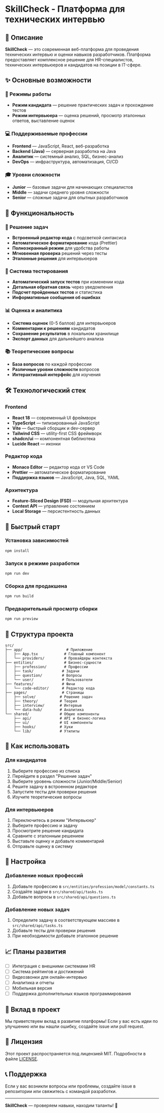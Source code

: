 # SkillCheck - Платформа для технических интервью

## 🎯 Описание

**SkillCheck** — это современная веб-платформа для проведения технических интервью и оценки навыков разработчиков. Платформа предоставляет комплексное решение для HR-специалистов, технических интервьюеров и кандидатов на позиции в IT-сфере.

## ✨ Основные возможности

### 🔧 Режимы работы
- **Режим кандидата** — решение практических задач и прохождение тестов
- **Режим интервьюера** — оценка решений, просмотр эталонных ответов, выставление оценок

### 💻 Поддерживаемые профессии
- **Frontend** — JavaScript, React, веб-разработка
- **Backend (Java)** — серверная разработка на Java
- **Аналитик** — системный анализ, SQL, бизнес-анализ
- **DevOps** — инфраструктура, автоматизация, CI/CD

### 🎓 Уровни сложности
- **Junior** — базовые задачи для начинающих специалистов
- **Middle** — задачи среднего уровня сложности
- **Senior** — сложные задачи для опытных разработчиков

## 🚀 Функциональность

### 📝 Решение задач
- **Встроенный редактор кода** с подсветкой синтаксиса
- **Автоматическое форматирование** кода (Prettier)
- **Полноэкранный режим** для удобства работы
- **Мгновенная проверка** решений через тесты
- **Эталонные решения** для интервьюеров

### 🧪 Система тестирования
- **Автоматический запуск тестов** при изменении кода
- **Детальная обратная связь** через уведомления
- **Подсчет пройденных тестов** и статистика
- **Информативные сообщения об ошибках**

### 📊 Оценка и аналитика
- **Система оценок** (0-5 баллов) для интервьюеров
- **Комментарии к решениям** кандидатов
- **Сохранение результатов** в локальном хранилище
- **Экспорт данных** для дальнейшего анализа

### 📚 Теоретические вопросы
- **База вопросов** по каждой профессии
- **Различные уровни сложности** вопросов
- **Интерактивный интерфейс** для изучения

## 🛠 Технологический стек

### Frontend
- **React 18** — современный UI фреймворк
- **TypeScript** — типизированный JavaScript
- **Vite** — быстрый сборщик и dev-сервер
- **Tailwind CSS** — utility-first CSS фреймворк
- **shadcn/ui** — компонентная библиотека
- **Lucide React** — иконки

### Редактор кода
- **Monaco Editor** — редактор кода от VS Code
- **Prettier** — автоматическое форматирование
- **Поддержка языков** — JavaScript, Java, SQL, YAML

### Архитектура
- **Feature-Sliced Design (FSD)** — модульная архитектура
- **Context API** — управление состоянием
- **Local Storage** — персистентность данных

## 🚀 Быстрый старт

### Установка зависимостей
```bash
npm install
```

### Запуск в режиме разработки
```bash
npm run dev
```

### Сборка для продакшена
```bash
npm run build
```

### Предварительный просмотр сборки
```bash
npm run preview
```

## 📁 Структура проекта

```
src/
├── app/                    # Приложение
│   ├── App.tsx            # Главный компонент
│   └── providers/         # Провайдеры контекста
├── entities/              # Бизнес-сущности
│   ├── profession/        # Профессии
│   ├── task/             # Задачи
│   ├── question/         # Вопросы
│   └── user/             # Пользователи
├── features/             # Фичи
│   └── code-editor/      # Редактор кода
├── pages/                # Страницы
│   ├── solve/           # Решение задач
│   ├── theory/          # Теория
│   ├── interview/       # Интервью
│   └── data-hub/        # Аналитика
└── shared/              # Общие компоненты
    ├── api/             # API и бизнес-логика
    ├── ui/              # UI компоненты
    ├── hooks/           # Хуки
    └── lib/             # Утилиты
```

## 🎯 Как использовать

### Для кандидатов
1. Выберите профессию из списка
2. Перейдите в раздел "Решение задач"
3. Выберите уровень сложности (Junior/Middle/Senior)
4. Решите задачу в встроенном редакторе
5. Запустите тесты для проверки решения
6. Изучите теоретические вопросы

### Для интервьюеров
1. Переключитесь в режим "Интервьюер"
2. Выберите профессию и задачу
3. Просмотрите решение кандидата
4. Сравните с эталонным решением
5. Выставьте оценку и добавьте комментарий
6. Отправьте оценку в систему

## 🔧 Настройка

### Добавление новых профессий
1. Добавьте профессию в `src/entities/profession/model/constants.ts`
2. Создайте задачи в `src/shared/api/tasks.ts`
3. Добавьте вопросы в `src/shared/api/questions.ts`

### Добавление новых задач
1. Определите задачу в соответствующем массиве в `src/shared/api/tasks.ts`
2. Добавьте тесты для проверки решения
3. При необходимости добавьте эталонное решение

## 📈 Планы развития

- [ ] Интеграция с внешними системами HR
- [ ] Система рейтингов и достижений
- [ ] Видеозвонки для онлайн-интервью
- [ ] Аналитика и отчеты
- [ ] Мобильная версия
- [ ] Поддержка дополнительных языков программирования

## 🤝 Вклад в проект

Мы приветствуем вклад в развитие платформы! Если у вас есть идеи по улучшению или вы нашли ошибку, создайте issue или pull request.

## 📄 Лицензия

Этот проект распространяется под лицензией MIT. Подробности в файле [LICENSE](LICENSE).

## 📞 Поддержка

Если у вас возникли вопросы или проблемы, создайте issue в репозитории или свяжитесь с командой разработки.

---

**SkillCheck** — проверяем навыки, находим таланты! 🚀
